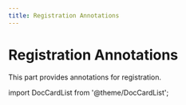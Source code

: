 ```yaml
---
title: Registration Annotations
---
```


# Registration Annotations

This part provides annotations for registration.

import DocCardList from '@theme/DocCardList';

<DocCardList />